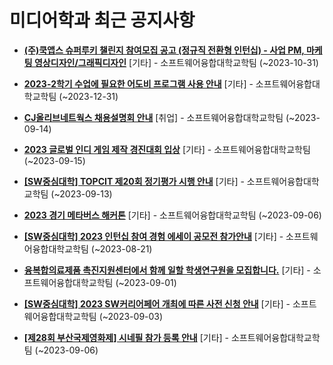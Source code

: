 # 미디어학과 최근 공지사항

* **[(주)쿡앱스 슈퍼루키 챌린지 참여모집 공고 (정규직 전환형 인턴십) - 사업 PM, 마케팅 영상디자인/그래픽디자인](https://media.ajou.ac.kr/media/board/board01.jsp?mode=view&amp;article_no=236839&amp;board_wrapper=%2Fmedia%2Fboard%2Fboard01.jsp&amp;pager.offset=0&amp;board_no=304)**
 [기타] - 소프트웨어융합대학교학팀 (~2023-10-31)

* **[2023-2학기 수업에 필요한 어도비 프로그램 사용 안내](https://media.ajou.ac.kr/media/board/board01.jsp?mode=view&amp;article_no=236794&amp;board_wrapper=%2Fmedia%2Fboard%2Fboard01.jsp&amp;pager.offset=0&amp;board_no=304)**
 [기타] - 소프트웨어융합대학교학팀 (~2023-12-31)

* **[CJ올리브네트웍스 채용설명회 안내](https://media.ajou.ac.kr/media/board/board01.jsp?mode=view&amp;article_no=236741&amp;board_wrapper=%2Fmedia%2Fboard%2Fboard01.jsp&amp;pager.offset=0&amp;board_no=304)**
 [취업] - 소프트웨어융합대학교학팀 (~2023-09-14)

* **[2023 글로벌 인디 게임 제작 경진대회 입상](https://media.ajou.ac.kr/media/board/board01.jsp?mode=view&amp;article_no=236689&amp;board_wrapper=%2Fmedia%2Fboard%2Fboard01.jsp&amp;pager.offset=0&amp;board_no=304)**
 [기타] - 소프트웨어융합대학교학팀 (~2023-09-15)

* **[[SW중심대학] TOPCIT 제20회 정기평가 시행 안내](https://media.ajou.ac.kr/media/board/board01.jsp?mode=view&amp;article_no=236683&amp;board_wrapper=%2Fmedia%2Fboard%2Fboard01.jsp&amp;pager.offset=0&amp;board_no=304)**
 [기타] - 소프트웨어융합대학교학팀 (~2023-09-13)

* **[2023 경기 메타버스 해커톤](https://media.ajou.ac.kr/media/board/board01.jsp?mode=view&amp;article_no=236528&amp;board_wrapper=%2Fmedia%2Fboard%2Fboard01.jsp&amp;pager.offset=0&amp;board_no=304)**
 [기타] - 소프트웨어융합대학교학팀 (~2023-09-06)

* **[[SW중심대학] 2023 인턴십 참여 경험 에세이 공모전 참가안내](https://media.ajou.ac.kr/media/board/board01.jsp?mode=view&amp;article_no=236456&amp;board_wrapper=%2Fmedia%2Fboard%2Fboard01.jsp&amp;pager.offset=0&amp;board_no=304)**
 [기타] - 소프트웨어융합대학교학팀 (~2023-08-21)

* **[융복합의료제품 촉진지원센터에서 함께 일할 학생연구원을 모집합니다.](https://media.ajou.ac.kr/media/board/board01.jsp?mode=view&amp;article_no=236443&amp;board_wrapper=%2Fmedia%2Fboard%2Fboard01.jsp&amp;pager.offset=0&amp;board_no=304)**
 [기타] - 소프트웨어융합대학교학팀 (~2023-09-01)

* **[[SW중심대학] 2023 SW커리어페어 개최에 따른 사전 신청 안내](https://media.ajou.ac.kr/media/board/board01.jsp?mode=view&amp;article_no=236419&amp;board_wrapper=%2Fmedia%2Fboard%2Fboard01.jsp&amp;pager.offset=0&amp;board_no=304)**
 [기타] - 소프트웨어융합대학교학팀 (~2023-09-03)

* **[[제28회 부산국제영화제] 시네필 참가 등록 안내](https://media.ajou.ac.kr/media/board/board01.jsp?mode=view&amp;article_no=236343&amp;board_wrapper=%2Fmedia%2Fboard%2Fboard01.jsp&amp;pager.offset=0&amp;board_no=304)**
 [기타] - 소프트웨어융합대학교학팀 (~2023-09-06)
